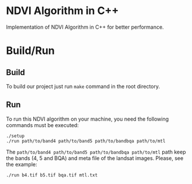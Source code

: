 # NDVI Algorithm in C++

Implementation of NDVI Algorithm in C++ for better performance.

# Build/Run

## Build

To build our project just run ```make``` command in the root directory.

## Run

To run this NDVI algorithm on your machine, you need the following commands must be executed:

```
./setup
./run path/to/band4 path/to/band5 path/to/bandbqa path/to/mtl
```

The ```path/to/band4 path/to/band5 path/to/bandbqa path/to/mtl``` path keep the bands (4, 5 and BQA) and meta file of the landsat images. Please, see the example:

```
./run b4.tif b5.tif bqa.tif mtl.txt
```
